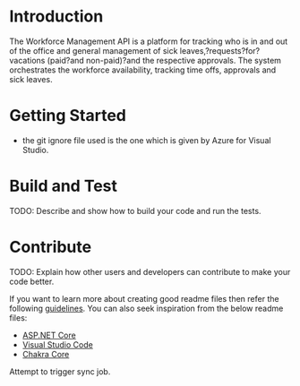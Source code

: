 # Introduction 
The Workforce Management API is a platform for tracking who is in and out of the office and general management of sick leaves,?requests?for?vacations (paid?and non-paid)?and the respective approvals. The system orchestrates the workforce availability, tracking time offs, approvals and sick leaves.

# Getting Started
* the git ignore file used is the one which is given by Azure for Visual Studio.

# Build and Test
TODO: Describe and show how to build your code and run the tests. 

# Contribute
TODO: Explain how other users and developers can contribute to make your code better. 

If you want to learn more about creating good readme files then refer the following [guidelines](https://docs.microsoft.com/en-us/azure/devops/repos/git/create-a-readme?view=azure-devops). You can also seek inspiration from the below readme files:
- [ASP.NET Core](https://github.com/aspnet/Home)
- [Visual Studio Code](https://github.com/Microsoft/vscode)
- [Chakra Core](https://github.com/Microsoft/ChakraCore)

Attempt to trigger sync job.